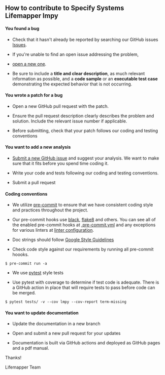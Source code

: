 ## How to contribute to Specify Systems Lifemapper lmpy

#### You found a bug

* Check that it hasn't already be reported by searching our GitHub issues
[Issues](https://github.com/specifysystems/lmpy/issues).

* If you're unable to find an open issue addressing the problem, 
* [open a new one](https://github.com/specifysystems/lmpy/issues/new?assignees=cjgrady&template=bug_report.md).
* Be sure to include a **title and clear description**, as much relevant information as possible, and a 
  **code sample** or an **executable test case** demonstrating the expected behavior that is not occurring.


#### You wrote a patch for a bug

* Open a new GitHub pull request with the patch.

* Ensure the pull request description clearly describes the problem and solution. Include the relevant issue number if applicable.

* Before submitting, check that your patch follows our coding and testing conventions


#### You want to add a new analysis

* [Submit a new GitHub issue](https://github.com/specifysystems/lmpy/issues/new?assignees=&template=feature_request.md) and suggest 
  your analysis.  We want to make sure that it fits before you spend time coding it.

* Write your code and tests following our coding and testing conventions.

* Submit a pull request


#### Coding conventions

* We utilize [pre-commit](https://pre-commit.com/) to ensure that we have consistent coding style and practices throughout the project.

* Our pre-commit hooks use [black](https://pypi.org/project/black/), [flake8](https://flake8.pycqa.org/en/latest/) and others.  You 
  can see all of the enabled pre-commit hooks at [.pre-commit.yml](.pre-commit.yml) and any exceptions for various linters at 
  [linter configuration](.github/linters/).

* Doc strings should follow [Google Style Guidelines](https://sphinxcontrib-napoleon.readthedocs.io/en/latest/example_google.html)

* Check code style against our requirements by running all pre-commit hoooks.

```
$ pre-commit run -a
```

* We use [pytest](https://docs.pytest.org/en/latest/) style tests

* Use pytest with coverage to determine if test code is adequate.  There is a GitHub action in place that will require tests to pass
  before code can be merged.

```
$ pytest tests/ -v --cov lmpy --cov-report term-missing
```

#### You want to update documentation

* Update the documentation in a new branch

* Open and submit a new pull request for your updates

* Documentation is built via GitHub actions and deployed as GitHub pages and a pdf manual.


Thanks!

Lifemapper Team
